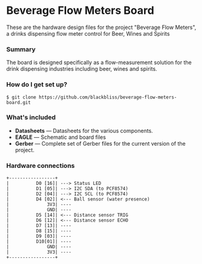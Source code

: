 # Beverage Flow Meters Board #

These are the hardware design files for the project "Beverage Flow Meters", a drinks dispensing flow meter control for Beer, Wines and Spirits

### Summary ###
The board is designed specifically as a flow-measurement solution for the drink dispensing industries including beer, wines and spirits.

### How do I get set up? ###

    $ git clone https://github.com/blackbliss/beverage-flow-meters-board.git

### What's included ###

* **Datasheets** — Datasheets for the various components.
* **EAGLE** — Schematic and board files
* **Gerber** — Complete set of Gerber files for the current version of the project.

### Hardware connections ###

    +-----------------+
    |          D0 [16]| ---> Status LED
    |          D1 [05]| ---> I2C SDA (to PCF8574)
    |          D2 [04]| ---> I2C SCL (to PCF8574)
    |          D4 [02]| <--- Ball sensor (water presence)
    |              3V3| ----
    |              GND| ----
    |          D5 [14]| <--- Distance sensor TRIG
    |          D6 [12]| <--- Distance sensor ECHO
    |          D7 [13]| ----
    |          D8 [15]| ----
    |          D9 [03]| ----
    |          D10[01]| ----
    |              GND| ----
    |              3V3| ----
    +-----------------+
